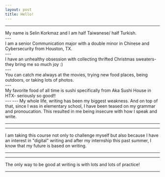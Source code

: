 ```yaml
---
layout: post
title: Hello! 
---
```


---
<div class="text-red mb-2">
  My name is Selin Korkmaz and I am half Taiwanese/ half Turkish.
</div>
---
<div class="text-orange-light mb-2">
  I am a senior Communication major with a double minor in Chinese and Cybersecurity from Houston, TX. 
</div>
---
<div class="text-yellow-light mb-2">
  I have an unhealthy obsession with collecting thrifted Christmas sweaters- they bring me so much joy :) 
</div>
---
<div class="text-green mb-2">
  You can catch me always at the movies, trying new food places, being outdoors, or taking lots of photos. 
</div> 
---
<div class="text-blue mb-2">
  My favorite food of all time is sushi specifically from Aka Sushi House in HTX- seriously so good!!
</div> 
---
---
My whole life, writing has been my biggest weakness. And on top of that, since I was in elementary 
school, I have been teased on my grammar and pronoucation. This resulted in me being insecure with 
how I speak and write.

---
---
I am taking this course not only to challenge myself but also because I have an interest in "digital"
writing and after my internship this past summer, I know that my future is based on writing.

---
---
The only way to be good at writing is with lots and lots of practice!

---
